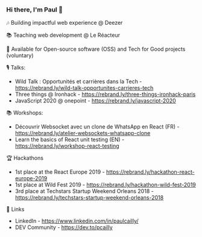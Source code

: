 ### Hi there, I'm Paul 👋

🎶 Building impactful web experience @ Deezer

📚 Teaching web development @ Le Réacteur

🙏 Available for Open-source software (OSS) and Tech for Good projects (voluntary)

🎙 Talks:
- Wild Talk : Opportunités et carrières dans la Tech - https://rebrand.ly/wild-talk-opportunites-carrieres-tech
- Three things @ Ironhack - https://rebrand.ly/three-things-ironhack-paris
- JavaScript 2020 @ onepoint - https://rebrand.ly/javascript-2020

📚 Workshops:
- Découvrir Websocket avec un clone de WhatsApp en React (FR) - https://rebrand.ly/atelier-websockets-whatsapp-clone
- Learn the basics of React unit testing (EN) - https://rebrand.ly/workshop-react-testing

🏆 Hackathons
- 1st place at the React Europe 2019 - https://rebrand.ly/hackathon-react-europe-2019
- 1st place at Wild Fest 2019 - https://rebrand.ly/hackathon-wild-fest-2019
- 3rd place at Techstars Startup Weekend Orleans 2018 - https://rebrand.ly/techstars-startup-weekend-orleans-2018

📌 Links
- LinkedIn - https://www.linkedin.com/in/paulcailly/
- DEV Community - https://dev.to/pcailly 

